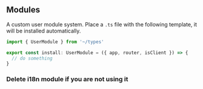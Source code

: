 ## Modules

A custom user module system. Place a `.ts` file with the following template, it will be installed automatically.

```ts
import { UserModule } from '~/types'

export const install: UserModule = ({ app, router, isClient }) => {
  // do something
}
```

### Delete i18n module if you are not using it
